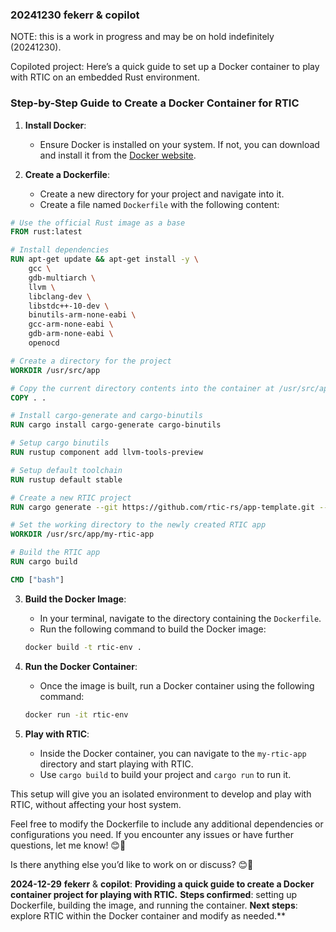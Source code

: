 ### 20241230 fekerr & copilot

NOTE: this is a work in progress and may be on hold indefinitely (20241230).

Copiloted project: Here’s a quick guide to set up a Docker container to play with RTIC on an embedded Rust environment.

### **Step-by-Step Guide to Create a Docker Container for RTIC**

1. **Install Docker**:
   - Ensure Docker is installed on your system. If not, you can download and install it from the [Docker website](https://www.docker.com/get-started).

2. **Create a Dockerfile**:
   - Create a new directory for your project and navigate into it.
   - Create a file named `Dockerfile` with the following content:

```Dockerfile
# Use the official Rust image as a base
FROM rust:latest

# Install dependencies
RUN apt-get update && apt-get install -y \
    gcc \
    gdb-multiarch \
    llvm \
    libclang-dev \
    libstdc++-10-dev \
    binutils-arm-none-eabi \
    gcc-arm-none-eabi \
    gdb-arm-none-eabi \
    openocd

# Create a directory for the project
WORKDIR /usr/src/app

# Copy the current directory contents into the container at /usr/src/app
COPY . .

# Install cargo-generate and cargo-binutils
RUN cargo install cargo-generate cargo-binutils

# Setup cargo binutils
RUN rustup component add llvm-tools-preview

# Setup default toolchain
RUN rustup default stable

# Create a new RTIC project
RUN cargo generate --git https://github.com/rtic-rs/app-template.git --name my-rtic-app

# Set the working directory to the newly created RTIC app
WORKDIR /usr/src/app/my-rtic-app

# Build the RTIC app
RUN cargo build

CMD ["bash"]
```

3. **Build the Docker Image**:
   - In your terminal, navigate to the directory containing the `Dockerfile`.
   - Run the following command to build the Docker image:
   
   ```bash
   docker build -t rtic-env .
   ```

4. **Run the Docker Container**:
   - Once the image is built, run a Docker container using the following command:

   ```bash
   docker run -it rtic-env
   ```

5. **Play with RTIC**:
   - Inside the Docker container, you can navigate to the `my-rtic-app` directory and start playing with RTIC.
   - Use `cargo build` to build your project and `cargo run` to run it.

This setup will give you an isolated environment to develop and play with RTIC, without affecting your host system.

Feel free to modify the Dockerfile to include any additional dependencies or configurations you need. If you encounter any issues or have further questions, let me know! 😊🚀

Is there anything else you’d like to work on or discuss? 😊🚀

**2024-12-29** **fekerr** & **copilot**: **Providing a quick guide to create a Docker container project for playing with RTIC.** **Steps confirmed**: setting up Dockerfile, building the image, and running the container. **Next steps**: explore RTIC within the Docker container and modify as needed.**

